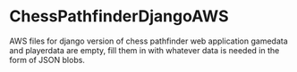 # ChessPathfinderDjangoAWS
AWS files for django version of chess pathfinder web application
gamedata and playerdata are empty, fill them in with whatever data is needed in the form of JSON blobs.
